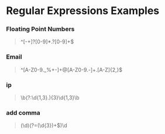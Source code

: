 # Regular Expressions Examples

### Floating Point Numbers
> ^[-+]?[0-9]*\.?[0-9]+$

### Email
> ^[A-Z0-9._%+-]+@[A-Z0-9.-]+\.[A-Z]{2,}$

### ip
> \b(?:\d{1,3}\.){3}\d{1,3}\b

### add comma
> (\d)(?=(\d{3})+$)\d
